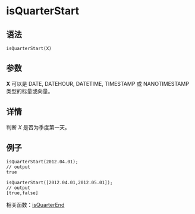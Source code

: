 # isQuarterStart

## 语法

`isQuarterStart(X)`

## 参数

**X** 可以是 DATE, DATEHOUR, DATETIME, TIMESTAMP 或 NANOTIMESTAMP
类型的标量或向量。

## 详情

判断 *X* 是否为季度第一天。

## 例子

```
isQuarterStart(2012.04.01);
// output
true

isQuarterStart([2012.04.01,2012.05.01]);
// output
[true,false]
```

相关函数：[isQuarterEnd](isQuarterEnd.html)

